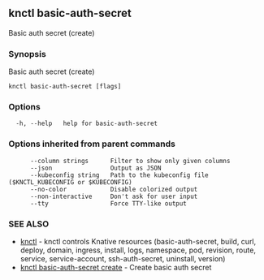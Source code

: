 ## knctl basic-auth-secret

Basic auth secret (create)

### Synopsis

Basic auth secret (create)

```
knctl basic-auth-secret [flags]
```

### Options

```
  -h, --help   help for basic-auth-secret
```

### Options inherited from parent commands

```
      --column strings      Filter to show only given columns
      --json                Output as JSON
      --kubeconfig string   Path to the kubeconfig file ($KNCTL_KUBECONFIG or $KUBECONFIG)
      --no-color            Disable colorized output
      --non-interactive     Don't ask for user input
      --tty                 Force TTY-like output
```

### SEE ALSO

* [knctl](knctl.md)	 - knctl controls Knative resources (basic-auth-secret, build, curl, deploy, domain, ingress, install, logs, namespace, pod, revision, route, service, service-account, ssh-auth-secret, uninstall, version)
* [knctl basic-auth-secret create](knctl_basic-auth-secret_create.md)	 - Create basic auth secret

